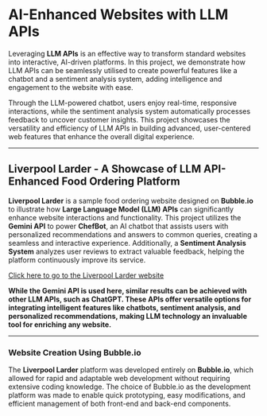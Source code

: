 # AI-Enhanced Websites with LLM APIs

Leveraging **LLM APIs** is an effective way to transform standard websites into interactive, AI-driven platforms. In this project, we demonstrate how LLM APIs can be seamlessly utilised to create powerful features like a chatbot and a sentiment analysis system, adding intelligence and engagement to the website with ease.

Through the LLM-powered chatbot, users enjoy real-time, responsive interactions, while the sentiment analysis system automatically processes feedback to uncover customer insights. This project showcases the versatility and efficiency of LLM APIs in building advanced, user-centered web features that enhance the overall digital experience.

---

## Liverpool Larder - A Showcase of LLM API-Enhanced Food Ordering Platform

**Liverpool Larder** is a sample food ordering website designed on **Bubble.io** to illustrate how **Large Language Model (LLM) APIs** can significantly enhance website interactions and functionality. This project utilizes the **Gemini API** to power **ChefBot**, an AI chatbot that assists users with personalized recommendations and answers to common queries, creating a seamless and interactive experience. Additionally, a **Sentiment Analysis System** analyzes user reviews to extract valuable feedback, helping the platform continuously improve its service.

[Click here to go to the Liverpool Larder website](https://liverpool-larder.bubbleapps.io/version-test)



**While the Gemini API is used here, similar results can be achieved with other LLM APIs, such as ChatGPT. These APIs offer versatile options for integrating intelligent features like chatbots, sentiment analysis, and personalized recommendations, making LLM technology an invaluable tool for enriching any website.**

---

### Website Creation Using Bubble.io

The **Liverpool Larder** platform was developed entirely on **Bubble.io**, which allowed for rapid and adaptable web development without requiring extensive coding knowledge. The choice of Bubble.io as the development platform was made to enable quick prototyping, easy modifications, and efficient management of both front-end and back-end components.

